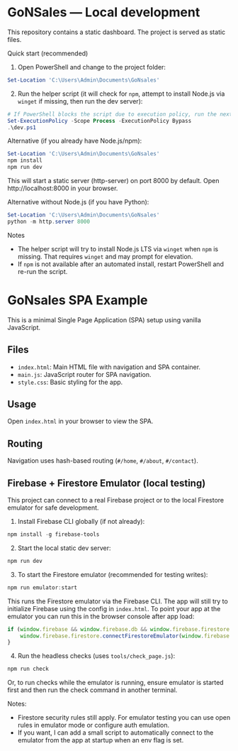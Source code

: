 # GoNSales — Local development

This repository contains a static dashboard. The project is served as static files.

Quick start (recommended)

1. Open PowerShell and change to the project folder:

```powershell
Set-Location 'C:\Users\Admin\Documents\GoNsales'
```

2. Run the helper script (it will check for `npm`, attempt to install Node.js via `winget` if missing, then run the dev server):

```powershell
# If PowerShell blocks the script due to execution policy, run the next line first:
Set-ExecutionPolicy -Scope Process -ExecutionPolicy Bypass
.\dev.ps1
```

Alternative (if you already have Node.js/npm):

```powershell
Set-Location 'C:\Users\Admin\Documents\GoNsales'
npm install
npm run dev
```

This will start a static server (http-server) on port 8000 by default. Open http://localhost:8000 in your browser.

Alternative without Node.js (if you have Python):

```powershell
Set-Location 'C:\Users\Admin\Documents\GoNsales'
python -m http.server 8000
```

Notes
- The helper script will try to install Node.js LTS via `winget` when `npm` is missing. That requires `winget` and may prompt for elevation.
- If `npm` is not available after an automated install, restart PowerShell and re-run the script.
# GoNsales SPA Example

This is a minimal Single Page Application (SPA) setup using vanilla JavaScript.

## Files
- `index.html`: Main HTML file with navigation and SPA container.
- `main.js`: JavaScript router for SPA navigation.
- `style.css`: Basic styling for the app.

## Usage
Open `index.html` in your browser to view the SPA.

## Routing
Navigation uses hash-based routing (`#/home`, `#/about`, `#/contact`).

## Firebase + Firestore Emulator (local testing)

This project can connect to a real Firebase project or to the local Firestore emulator for safe development.

1) Install Firebase CLI globally (if not already):

```powershell
npm install -g firebase-tools
```

2) Start the local static dev server:

```powershell
npm run dev
```

3) To start the Firestore emulator (recommended for testing writes):

```powershell
npm run emulator:start
```

This runs the Firestore emulator via the Firebase CLI. The app will still try to initialize Firebase using the config in `index.html`. To point your app at the emulator you can run this in the browser console after app load:

```javascript
if (window.firebase && window.firebase.db && window.firebase.firestore && window.firebase.firestore.connectFirestoreEmulator) {
	window.firebase.firestore.connectFirestoreEmulator(window.firebase.db, 'localhost', 8080);
}
```

4) Run the headless checks (uses `tools/check_page.js`):

```powershell
npm run check
```

Or, to run checks while the emulator is running, ensure emulator is started first and then run the check command in another terminal.

Notes:
- Firestore security rules still apply. For emulator testing you can use open rules in emulator mode or configure auth emulation.
- If you want, I can add a small script to automatically connect to the emulator from the app at startup when an env flag is set.
